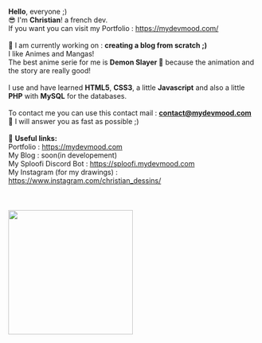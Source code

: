  <b>Hello</b>, everyone ;)
 <br>
 😎 I'm <b>Christian</b>! a french dev.
 <br>
 If you want you can visit my Portfolio : https://mydevmood.com/
 <br>
 <br>
 🧐 I am currently working on : <b>creating a blog from scratch ;)</b>
 <br>
 I like Animes and Mangas!
 <br>
 The best anime serie for me is <b>Demon Slayer 👺</b> because the animation and the story are really good!
 <br>
 <br>
 I use and have learned <b>HTML5</b>, <b>CSS3</b>, a little <b>Javascript</b> and also a little <b>PHP</b> with <b>MySQL</b> for the databases.
 <br>
 <br>
 To contact me you can use this contact mail : <b><a href="mailto:contact@mydevmood.com">contact@mydevmood.com</a></b>
 <br>
 🚀 I will answer you as fast as possible ;)
 <br>
 <br>
 🌲 <b>Useful links:</b>
 <br>
 Portfolio : https://mydevmood.com
 <br>
 My Blog : soon(in developement)
 <br>
 My Sploofi Discord Bot : https://sploofi.mydevmood.com
 <br>
 My Instagram (for my drawings) : https://www.instagram.com/christian_dessins/
 <br>
<br><br><br>
<img src="https://assets.mydevmood.com/img/favicon-animation.gif" draggable="false" width="250px">
